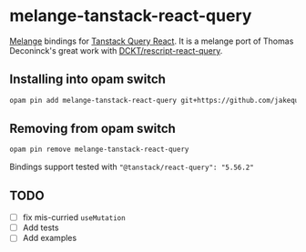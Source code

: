 # melange-tanstack-react-query

[Melange](https://melange.re/) bindings for [Tanstack Query React](https://tanstack.com/query/latest/docs/framework/react/overview). It is a melange port of Thomas Deconinck's great work with [DCKT/rescript-react-query](https://github.com/DCKT/rescript-react-query).

## Installing into opam switch

```sh
opam pin add melange-tanstack-react-query git+https://github.com/jakequinter/melange-tanstack-react-query#main
```

## Removing from opam switch

```sh
opam pin remove melange-tanstack-react-query
```

Bindings support tested with `"@tanstack/react-query": "5.56.2"`

## TODO

- [ ] fix mis-curried `useMutation`
- [ ] Add tests
- [ ] Add examples
